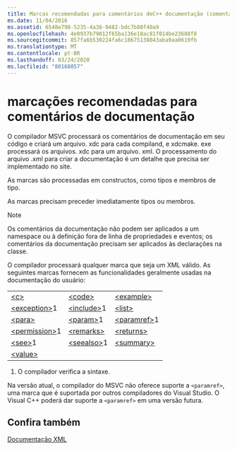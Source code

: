 ```yaml
---
title: Marcas recomendadas para comentários deC++ documentação (comentários de documentação)
ms.date: 11/04/2016
ms.assetid: 6548e798-5235-4a38-9482-bdc7b88f40a9
ms.openlocfilehash: 4e0937b79012f65ba136e18ac81f014be23688f8
ms.sourcegitcommit: 857fa6b530224fa6c18675138043aba9aa0619fb
ms.translationtype: MT
ms.contentlocale: pt-BR
ms.lasthandoff: 03/24/2020
ms.locfileid: "80168857"
---
```

# <a name="recommended-tags-for-documentation-comments"></a>marcações recomendadas para comentários de documentação

O compilador MSVC processará os comentários de documentação em seu código e criará um arquivo. xdc para cada compiland, e xdcmake. exe processará os arquivos. xdc para um arquivo. xml. O processamento do arquivo .xml para criar a documentação é um detalhe que precisa ser implementado no site.

As marcas são processadas em constructos, como tipos e membros de tipo.

As marcas precisam preceder imediatamente tipos ou membros.

> [!NOTE]
>  Os comentários da documentação não podem ser aplicados a um namespace ou à definição fora de linha de propriedades e eventos; os comentários da documentação precisam ser aplicados às declarações na classe.

O compilador processará qualquer marca que seja um XML válido. As seguintes marcas fornecem as funcionalidades geralmente usadas na documentação do usuário:

||||
|-|-|-|
|[\<c>](c-visual-cpp.md)|[\<code>](code-visual-cpp.md)|[\<example>](example-visual-cpp.md)|
|[\<exception>](exception-visual-cpp.md)1|[\<include>](include-visual-cpp.md)1|[\<list>](list-visual-cpp.md)|
|[\<para>](para-visual-cpp.md)|[\<param>](param-visual-cpp.md)1|[\<paramref>](paramref-visual-cpp.md)1|
|[\<permission>](permission-visual-cpp.md)1|[\<remarks>](remarks-visual-cpp.md)|[\<returns>](returns-visual-cpp.md)|
|[\<see>](see-visual-cpp.md)1|[\<seealso>](seealso-visual-cpp.md)1|[\<summary>](summary-visual-cpp.md)|
|[\<value>](value-visual-cpp.md)|||

1. O compilador verifica a sintaxe.

Na versão atual, o compilador do MSVC não oferece suporte a `<paramref>`, uma marca que é suportada por outros compiladores do Visual Studio. O Visual C++ poderá dar suporte a `<paramref>` em uma versão futura.

## <a name="see-also"></a>Confira também

[Documentação XML](xml-documentation-visual-cpp.md)
